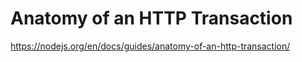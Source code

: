# Anatomy of an HTTP Transaction

https://nodejs.org/en/docs/guides/anatomy-of-an-http-transaction/

